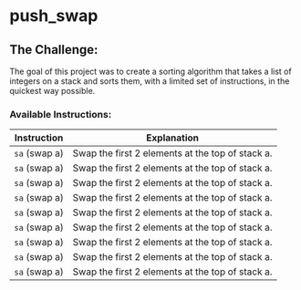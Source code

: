 # push_swap



## The Challenge:
The goal of this project was to create a sorting algorithm that takes a list of integers on a stack and sorts them, with a limited set of instructions, in the quickest way possible.

### Available Instructions:

| Instruction | Explanation |
|:-----------:|-------------|
|```sa``` (swap a)|Swap the first 2 elements at the top of stack a.|
|```sa``` (swap a)|Swap the first 2 elements at the top of stack a.|
|```sa``` (swap a)|Swap the first 2 elements at the top of stack a.|
|```sa``` (swap a)|Swap the first 2 elements at the top of stack a.|
|```sa``` (swap a)|Swap the first 2 elements at the top of stack a.|
|```sa``` (swap a)|Swap the first 2 elements at the top of stack a.|
|```sa``` (swap a)|Swap the first 2 elements at the top of stack a.|
|```sa``` (swap a)|Swap the first 2 elements at the top of stack a.|
|```sa``` (swap a)|Swap the first 2 elements at the top of stack a.|
